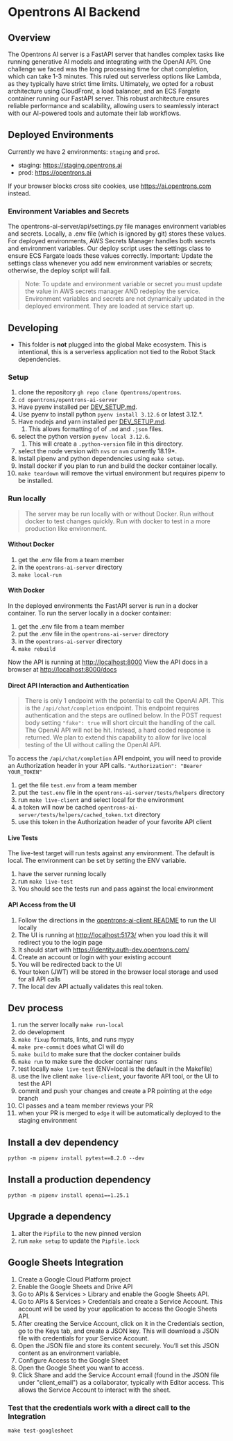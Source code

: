 # Opentrons AI Backend

## Overview

The Opentrons AI server is a FastAPI server that handles complex tasks like running generative AI models and integrating with the OpenAI API. One challenge we faced was the long processing time for chat completion, which can take 1-3 minutes. This ruled out serverless options like Lambda, as they typically have strict time limits. Ultimately, we opted for a robust architecture using CloudFront, a load balancer, and an ECS Fargate container running our FastAPI server. This robust architecture ensures reliable performance and scalability, allowing users to seamlessly interact with our AI-powered tools and automate their lab workflows.

## Deployed Environments

Currently we have 2 environments: `staging` and `prod`.

- staging: <https://staging.opentrons.ai>
- prod: <https://opentrons.ai>

If your browser blocks cross site cookies, use <https://ai.opentrons.com> instead.

### Environment Variables and Secrets

The opentrons-ai-server/api/settings.py file manages environment variables and secrets. Locally, a .env file (which is ignored by git) stores these values. For deployed environments, AWS Secrets Manager handles both secrets and environment variables. Our deploy script uses the settings class to ensure ECS Fargate loads these values correctly. Important: Update the settings class whenever you add new environment variables or secrets; otherwise, the deploy script will fail.

> Note: To update and environment variable or secret you must update the value in AWS secrets manager AND redeploy the service. Environment variables and secrets are not dynamically updated in the deployed environment. They are loaded at service start up.

## Developing

- This folder is **not** plugged into the global Make ecosystem. This is intentional, this is a serverless application not tied to the Robot Stack dependencies.

### Setup

1. clone the repository `gh repo clone Opentrons/opentrons`.
1. `cd opentrons/opentrons-ai-server`
1. Have pyenv installed per [DEV_SETUP.md](../DEV_SETUP.md).
1. Use pyenv to install python `pyenv install 3.12.6` or latest 3.12.\*.
1. Have nodejs and yarn installed per [DEV_SETUP.md](../DEV_SETUP.md).
   1. This allows formatting of of `.md` and `.json` files.
1. select the python version `pyenv local 3.12.6`.
   1. This will create a `.python-version` file in this directory.
1. select the node version with `nvs` or `nvm` currently 18.19\*.
1. Install pipenv and python dependencies using `make setup`.
1. Install docker if you plan to run and build the docker container locally.
1. `make teardown` will remove the virtual environment but requires pipenv to be installed.

### Run locally

> The server may be run locally with or without Docker. Run without docker to test changes quickly. Run with docker to test in a more production like environment.

#### Without Docker

1. get the .env file from a team member
1. in the `opentrons-ai-server` directory
1. `make local-run`

#### With Docker

In the deployed environments the FastAPI server is run in a docker container. To run the server locally in a docker container:

1. get the .env file from a team member
1. put the .env file in the `opentrons-ai-server` directory
1. in the `opentrons-ai-server` directory
1. `make rebuild`

Now the API is running at <http://localhost:8000>
View the API docs in a browser at <http://localhost:8000/docs>

#### Direct API Interaction and Authentication

> There is only 1 endpoint with the potential to call the OpenAI API. This is the `/api/chat/completion` endpoint. This endpoint requires authentication and the steps are outlined below. In the POST request body setting `"fake": true` will short circuit the handling of the call. The OpenAI API will not be hit. Instead, a hard coded response is returned. We plan to extend this capability to allow for live local testing of the UI without calling the OpenAI API.

To access the `/api/chat/completion` API endpoint, you will need to provide an Authorization header in your API calls.
`"Authorization": "Bearer YOUR_TOKEN"`

1. get the file `test.env` from a team member
1. put the `test.env` file in the `opentrons-ai-server/tests/helpers` directory
1. run `make live-client` and select local for the environment
1. a token will now be cached `opentrons-ai-server/tests/helpers/cached_token.txt` directory
1. use this token in the Authorization header of your favorite API client

#### Live Tests

The live-test target will run tests against any environment. The default is local. The environment can be set by setting the ENV variable.

1. have the server running locally
1. run `make live-test`
1. You should see the tests run and pass against the local environment

#### API Access from the UI

1. Follow the directions in the [opentrons-ai-client README](../opentrons-ai-client/README.md) to run the UI locally
1. The UI is running at <http://localhost:5173/> when you load this it will redirect you to the login page
1. It should start with <https://identity.auth-dev.opentrons.com/>
1. Create an account or login with your existing account
1. You will be redirected back to the UI
1. Your token (JWT) will be stored in the browser local storage and used for all API calls
1. The local dev API actually validates this real token.

## Dev process

1. run the server locally `make run-local`
1. do development
1. `make fixup` formats, lints, and runs mypy
1. `make pre-commit` does what CI will do
1. `make build` to make sure that the docker container builds
1. `make run` to make sure the docker container runs
1. test locally `make live-test` (ENV=local is the default in the Makefile)
1. use the live client `make live-client`, your favorite API tool, or the UI to test the API
1. commit and push your changes and create a PR pointing at the `edge` branch
1. CI passes and a team member reviews your PR
1. when your PR is merged to `edge` it will be automatically deployed to the staging environment

## Install a dev dependency

`python -m pipenv install pytest==8.2.0 --dev`

## Install a production dependency

`python -m pipenv install openai==1.25.1`

## Upgrade a dependency

1. alter the `Pipfile` to the new pinned version
1. run `make setup` to update the `Pipfile.lock`

## Google Sheets Integration

1. Create a Google Cloud Platform project
1. Enable the Google Sheets and Drive API
1. Go to APIs & Services > Library and enable the Google Sheets API.
1. Go to APIs & Services > Credentials and create a Service Account. This account will be used by your application to access the Google Sheets API.
1. After creating the Service Account, click on it in the Credentials section, go to the Keys tab, and create a JSON key. This will download a JSON file with credentials for your Service Account.
1. Open the JSON file and store its content securely. You’ll set this JSON content as an environment variable.
1. Configure Access to the Google Sheet
1. Open the Google Sheet you want to access.
1. Click Share and add the Service Account email (found in the JSON file under "client_email") as a collaborator, typically with Editor access. This allows the Service Account to interact with the sheet.

### Test that the credentials work with a direct call to the Integration

```shell
make test-googlesheet
```

